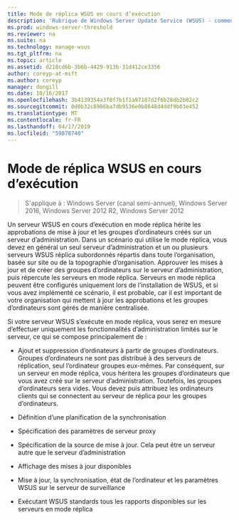 ```yaml
---
title: Mode de réplica WSUS en cours d’exécution
description: 'Rubrique de Windows Server Update Service (WSUS) - comment configurer le mode de réplica '
ms.prod: windows-server-threshold
ms.reviewer: na
ms.suite: na
ms.technology: manage-wsus
ms.tgt_pltfrm: na
ms.topic: article
ms.assetid: d218cd6b-3b6b-4429-913b-31d412ce3356
author: coreyp-at-msft
ms.author: coreyp
manager: dongill
ms.date: 10/16/2017
ms.openlocfilehash: 3b4139354a3f0f7b1f1a97107d2f6b28db2b02c2
ms.sourcegitcommit: 0d0b32c8986ba7db9536e0b8648d4ddf9b03e452
ms.translationtype: MT
ms.contentlocale: fr-FR
ms.lasthandoff: 04/17/2019
ms.locfileid: "59878740"
---
```

# <a name="running-wsus-replica-mode"></a>Mode de réplica WSUS en cours d’exécution

>S'applique à : Windows Server (canal semi-annuel), Windows Server 2016, Windows Server 2012 R2, Windows Server 2012

Un serveur WSUS en cours d’exécution en mode réplica hérite les approbations de mise à jour et les groupes d’ordinateurs créés sur un serveur d’administration. Dans un scénario qui utilise le mode réplica, vous devez en général un seul serveur d’administration et un ou plusieurs serveurs WSUS réplica subordonnés répartis dans toute l’organisation, basée sur site ou de la topographie d’organisation. Approuver les mises à jour et de créer des groupes d’ordinateurs sur le serveur d’administration, puis répercute les serveurs en mode réplica. Serveurs en mode réplica peuvent être configurés uniquement lors de l’installation de WSUS, et si vous avez implémenté ce scénario, il est probable, car il est important de votre organisation qui mettent à jour les approbations et les groupes d’ordinateurs sont gérés de manière centralisée.

Si votre serveur WSUS s’exécute en mode réplica, vous serez en mesure d’effectuer uniquement les fonctionnalités d’administration limités sur le serveur, ce qui se compose principalement de :

-   Ajout et suppression d’ordinateurs à partir de groupes d’ordinateurs. Groupes d’ordinateurs ne sont pas distribué à des serveurs de réplication, seul l’ordinateur groupes eux-mêmes. Par conséquent, sur un serveur en mode réplica, vous héritera les groupes d’ordinateurs que vous avez créé sur le serveur d’administration. Toutefois, les groupes d’ordinateurs sera vides. Vous devez puis attribuez les ordinateurs clients qui se connectent au serveur de réplica pour les groupes d’ordinateurs.

-   Définition d’une planification de la synchronisation

-   Spécification des paramètres de serveur proxy

-   Spécification de la source de mise à jour. Cela peut être un serveur autre que le serveur d’administration

-   Affichage des mises à jour disponibles

-   Mise à jour, la synchronisation, état de l’ordinateur et les paramètres WSUS sur le serveur de surveillance

-   Exécutant WSUS standards tous les rapports disponibles sur les serveurs en mode réplica



